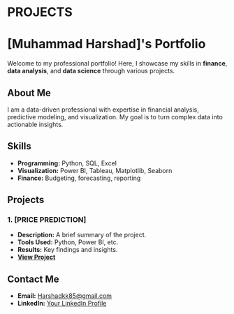 # PROJECTS
# [Muhammad Harshad]'s Portfolio
Welcome to my professional portfolio! Here, I showcase my skills in **finance**, **data analysis**, and **data science** through various projects.

## About Me
I am a data-driven professional with expertise in financial analysis, predictive modeling, and visualization. My goal is to turn complex data into actionable insights.

## Skills
- **Programming:** Python, SQL, Excel
- **Visualization:** Power BI, Tableau, Matplotlib, Seaborn
- **Finance:** Budgeting, forecasting, reporting

## Projects
### 1. [PRICE PREDICTION]
- **Description:** A brief summary of the project.
- **Tools Used:** Python, Power BI, etc.
- **Results:** Key findings and insights.
- **[View Project](link-to-project-folder)**


## Contact Me
- **Email:** Harshadkk85@gmail.com
- **LinkedIn:** [Your LinkedIn Profile](www.LinkedIn.com/in/Muhammad-Harshad)  
